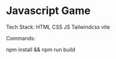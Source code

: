 # Javascript Game
Tech Stack:
HTML
CSS
JS
Tailwindcss
vite

Commands: 

npm install && npm run build

